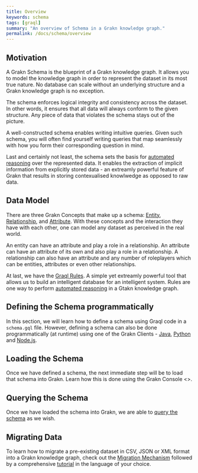```yaml
---
title: Overview
keywords: schema
tags: [graql]
summary: "An overview of Schema in a Grakn knowledge graph."
permalink: /docs/schema/overview
---
```


## Motivation
A Grakn Schema is the blueprint of a Grakn knowledge graph. It allows you to model the knowledge graph in order to represent the dataset in its most true nature. No database can scale without an underlying structure and a Grakn knowledge graph is no exception.

The schema enforces logical integrity and consistency across the dataset. In other words, it ensures that all data will always conform to the given structure. Any piece of data that violates the schema stays out of the picture.

A well-constructed schema enables writing intuitive queries. Given such schema, you will often find yourself writing queries that map seamlessly with how you form their corresponding question in mind.

Last and certainly not least, the schema sets the basis for [automated reasoning](...) over the represented data. It enables the extraction of implicit information from explicitly stored data - an extreamly powerful feature of Grakn that results in storing contexualised knowlwedge as opposed to raw data.

## Data Model
There are three Grakn Concepts that make up a schema: [Entity](/docs/schema/concepts#entity), [Relationship](/docs/schema/concepts#relationship), and [Attribute](/docs/schema/concepts#attribute). With these concepts and the interaction they have with each other, one can model any dataset as perceived in the real world.

An entity can have an attribute and play a role in a relationship.
An attribute can have an attribute of its own and also play a role in a relationship.
A relationship can also have an attribute and any number of roleplayers which can be entities, attributes or even other relationships.

At last, we have the [Graql Rules](/docs/schema/rules). A simple yet extreamly powerful tool that allows us to build an intelligent database for an intelligent system. Rules are one way to perform [automated reasoning](...) in a Gtakn knowledge graph.

## Defining the Schema programmatically
In this section, we will learn how to define a schema using Graql code in a `schema.gql` file. However, defining a schema can also be done programmatically (at runtime) using one of the Grakn Clients - [Java](...), [Python](...) and [Node.js](...).


## Loading the Schema
Once we have defined a schema, the next immediate step will be to load that schema into Grakn. Learn how this is done using the Grakn Console <<link>>.

## Querying the Schema
Once we have loaded the schema into Grakn, we are able to [query the schema](...) as we wish.

## Migrating Data
To learn how to migrate a pre-existing dataset in CSV, JSON or XML format into a Grakn knowledge graph, check out the [Migration Mechanism](...) followed by a comprehensive [tutorial](...) in the language of your choice.